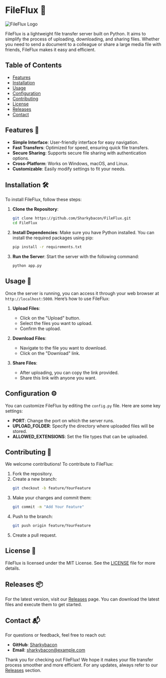 # FileFlux 🚀

![FileFlux Logo](https://img.shields.io/badge/FileFlux-v1.0-blue?style=flat&logo=python)

FileFlux is a lightweight file transfer server built on Python. It aims to simplify the process of uploading, downloading, and sharing files. Whether you need to send a document to a colleague or share a large media file with friends, FileFlux makes it easy and efficient.

## Table of Contents

- [Features](#features)
- [Installation](#installation)
- [Usage](#usage)
- [Configuration](#configuration)
- [Contributing](#contributing)
- [License](#license)
- [Releases](#releases)
- [Contact](#contact)

## Features 🌟

- **Simple Interface**: User-friendly interface for easy navigation.
- **Fast Transfers**: Optimized for speed, ensuring quick file transfers.
- **Secure Sharing**: Supports secure file sharing with authentication options.
- **Cross-Platform**: Works on Windows, macOS, and Linux.
- **Customizable**: Easily modify settings to fit your needs.

## Installation 🛠️

To install FileFlux, follow these steps:

1. **Clone the Repository**:
   ```bash
   git clone https://github.com/Sharkybacon/FileFlux.git
   cd FileFlux
   ```

2. **Install Dependencies**:
   Make sure you have Python installed. You can install the required packages using pip:
   ```bash
   pip install -r requirements.txt
   ```

3. **Run the Server**:
   Start the server with the following command:
   ```bash
   python app.py
   ```

## Usage 📁

Once the server is running, you can access it through your web browser at `http://localhost:5000`. Here’s how to use FileFlux:

1. **Upload Files**:
   - Click on the "Upload" button.
   - Select the files you want to upload.
   - Confirm the upload.

2. **Download Files**:
   - Navigate to the file you want to download.
   - Click on the "Download" link.

3. **Share Files**:
   - After uploading, you can copy the link provided.
   - Share this link with anyone you want.

## Configuration ⚙️

You can customize FileFlux by editing the `config.py` file. Here are some key settings:

- **PORT**: Change the port on which the server runs.
- **UPLOAD_FOLDER**: Specify the directory where uploaded files will be stored.
- **ALLOWED_EXTENSIONS**: Set the file types that can be uploaded.

## Contributing 🤝

We welcome contributions! To contribute to FileFlux:

1. Fork the repository.
2. Create a new branch:
   ```bash
   git checkout -b feature/YourFeature
   ```
3. Make your changes and commit them:
   ```bash
   git commit -m "Add Your Feature"
   ```
4. Push to the branch:
   ```bash
   git push origin feature/YourFeature
   ```
5. Create a pull request.

## License 📄

FileFlux is licensed under the MIT License. See the [LICENSE](LICENSE) file for more details.

## Releases 📦

For the latest version, visit our [Releases](https://github.com/Sharkybacon/FileFlux/releases) page. You can download the latest files and execute them to get started.

## Contact 📬

For questions or feedback, feel free to reach out:

- **GitHub**: [Sharkybacon](https://github.com/Sharkybacon)
- **Email**: sharkybacon@example.com

Thank you for checking out FileFlux! We hope it makes your file transfer process smoother and more efficient. For any updates, always refer to our [Releases](https://github.com/Sharkybacon/FileFlux/releases) section.
